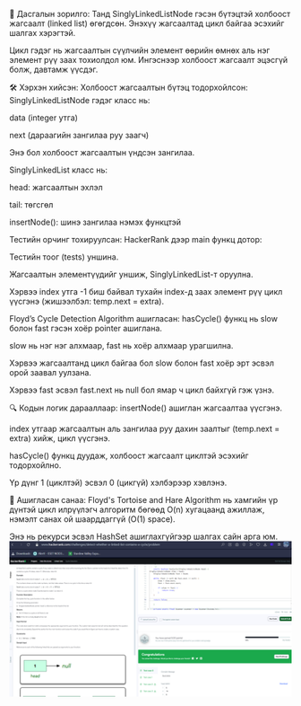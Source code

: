 🧾 Дасгалын зорилго:
Танд SinglyLinkedListNode гэсэн бүтэцтэй холбоост жагсаалт (linked list) өгөгдсөн. Энэхүү жагсаалтад цикл байгаа эсэхийг шалгах хэрэгтэй.

Цикл гэдэг нь жагсаалтын сүүлчийн элемент өөрийн өмнөх аль нэг элемент рүү заах тохиолдол юм. Ингэснээр холбоост жагсаалт эцэсгүй болж, давтамж үүсдэг.

🛠 Хэрхэн хийсэн:
Холбоост жагсаалтын бүтэц тодорхойлсон:
SinglyLinkedListNode гэдэг класс нь:

data (integer утга)

next (дараагийн зангилаа руу заагч)

Энэ бол холбоост жагсаалтын үндсэн зангилаа.

SinglyLinkedList класс нь:

head: жагсаалтын эхлэл

tail: төгсгөл

insertNode(): шинэ зангилаа нэмэх функцтэй

Тестийн орчинг тохируулсан:
HackerRank дээр main функц дотор:

Тестийн тоог (tests) уншина.

Жагсаалтын элементүүдийг уншиж, SinglyLinkedList-т оруулна.

Хэрвээ index утга -1 биш байвал тухайн index-д заах элемент рүү цикл үүсгэнэ (жишээлбэл: temp.next = extra).

Floyd’s Cycle Detection Algorithm ашигласан:
hasCycle() функц нь slow болон fast гэсэн хоёр pointer ашиглана.

slow нь нэг нэг алхмаар, fast нь хоёр алхмаар урагшилна.

Хэрвээ жагсаалтанд цикл байгаа бол slow болон fast хоёр эрт эсвэл орой заавал уулзана.

Хэрвээ fast эсвэл fast.next нь null бол ямар ч цикл байхгүй гэж үзнэ.

🔍 Кодын логик дарааллаар:
insertNode() ашиглан жагсаалтаа үүсгэнэ.

index утгаар жагсаалтын аль зангилаа руу дахин заалтыг (temp.next = extra) хийж, цикл үүсгэнэ.

hasCycle() функц дуудаж, холбоост жагсаалт циклтэй эсэхийг тодорхойлно.

Үр дүнг 1 (циклтэй) эсвэл 0 (цикгүй) хэлбэрээр хэвлэнэ.

🧠 Ашигласан санаа:
Floyd's Tortoise and Hare Algorithm нь хамгийн үр дүнтэй цикл илрүүлэгч алгоритм бөгөөд O(n) хугацаанд ажиллаж, нэмэлт санах ой шаарддаггүй (O(1) space).

Энэ нь рекурси эсвэл HashSet ашиглахгүйгээр шалгах сайн арга юм.
![alt text](<Screenshot 2025-06-09 161543.png>)